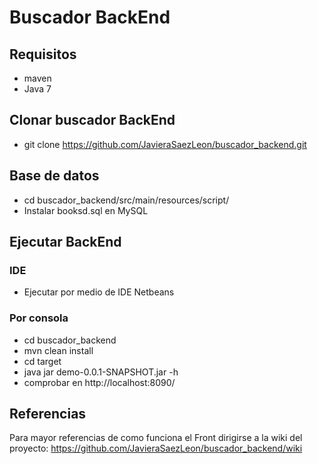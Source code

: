 # Buscador BackEnd

## Requisitos
- maven
- Java 7

## Clonar buscador BackEnd
- git clone https://github.com/JavieraSaezLeon/buscador_backend.git

## Base de datos
- cd buscador_backend/src/main/resources/script/
- Instalar booksd.sql en MySQL

## Ejecutar BackEnd
### IDE
  - Ejecutar por medio de IDE Netbeans
### Por consola
- cd buscador_backend
- mvn clean install
- cd target
- java jar demo-0.0.1-SNAPSHOT.jar -h
- comprobar en http://localhost:8090/

## Referencias

Para mayor referencias de como funciona el Front dirigirse a la wiki del proyecto: https://github.com/JavieraSaezLeon/buscador_backend/wiki
